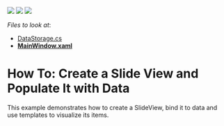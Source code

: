 <!-- default badges list -->
![](https://img.shields.io/endpoint?url=https://codecentral.devexpress.com/api/v1/VersionRange/128641954/22.2.2%2B)
[![](https://img.shields.io/badge/Open_in_DevExpress_Support_Center-FF7200?style=flat-square&logo=DevExpress&logoColor=white)](https://supportcenter.devexpress.com/ticket/details/E4648)
[![](https://img.shields.io/badge/📖_How_to_use_DevExpress_Examples-e9f6fc?style=flat-square)](https://docs.devexpress.com/GeneralInformation/403183)
<!-- default badges end -->
<!-- default file list -->
*Files to look at*:

* [DataStorage.cs](./CS/SlideViewSample/DataStorage.cs)
* **[MainWindow.xaml](./CS/SlideViewSample/MainWindow.xaml)**
<!-- default file list end -->
# How To: Create a Slide View and Populate It with Data


<p>This example demonstrates how to create a SlideView, bind it to data and use templates to visualize its items. </p>

<br/>


